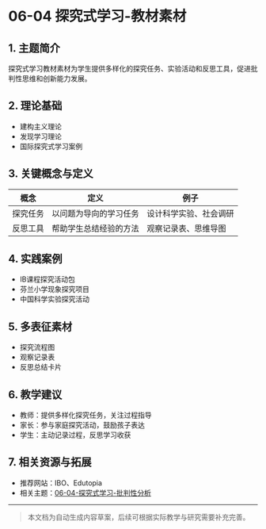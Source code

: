 # 06-04 探究式学习-教材素材

## 1. 主题简介

探究式学习教材素材为学生提供多样化的探究任务、实验活动和反思工具，促进批判性思维和创新能力发展。

## 2. 理论基础

- 建构主义理论
- 发现学习理论
- 国际探究式学习案例

## 3. 关键概念与定义

| 概念 | 定义 | 例子 |
|------|------|------|
| 探究任务 | 以问题为导向的学习任务 | 设计科学实验、社会调研 |
| 反思工具 | 帮助学生总结经验的方法 | 观察记录表、思维导图 |

## 4. 实践案例

- IB课程探究活动包
- 芬兰小学现象探究项目
- 中国科学实验探究活动

## 5. 多表征素材

- 探究流程图
- 观察记录表
- 反思总结卡片

## 6. 教学建议

- 教师：提供多样化探究任务，关注过程指导
- 家长：参与家庭探究活动，鼓励孩子表达
- 学生：主动记录过程，反思学习收获

## 7. 相关资源与拓展

- 推荐网站：IBO、Edutopia
- 相关主题：[06-04-探究式学习-批判性分析](./06-04-探究式学习-批判性分析.md)

---

> 本文档为自动生成内容草案，后续可根据实际教学与研究需要补充完善。
